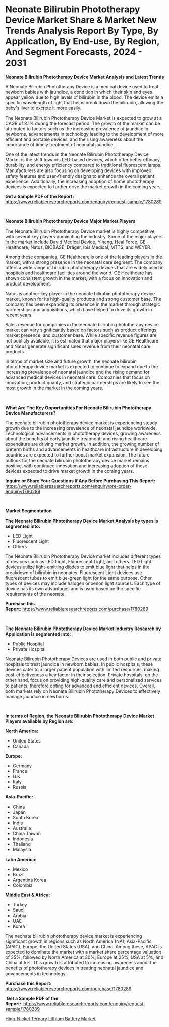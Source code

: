 <p><h1>Neonate Bilirubin Phototherapy Device Market Share & Market New Trends Analysis Report By Type, By Application, By End-use, By Region, And Segment Forecasts, 2024 - 2031</h1></p><p><strong>Neonate Bilirubin Phototherapy Device Market Analysis and Latest Trends</strong></p>
<p><p>A Neonate Bilirubin Phototherapy Device is a medical device used to treat newborn babies with jaundice, a condition in which their skin and eyes appear yellow due to high levels of bilirubin in the blood. The device emits a specific wavelength of light that helps break down the bilirubin, allowing the baby's liver to excrete it more easily.</p><p>The Neonate Bilirubin Phototherapy Device Market is expected to grow at a CAGR of 8.1% during the forecast period. The growth of the market can be attributed to factors such as the increasing prevalence of jaundice in newborns, advancements in technology leading to the development of more efficient and portable devices, and the rising awareness about the importance of timely treatment of neonatal jaundice.</p><p>One of the latest trends in the Neonate Bilirubin Phototherapy Device Market is the shift towards LED-based devices, which offer better efficacy, durability, and energy efficiency compared to traditional fluorescent lamps. Manufacturers are also focusing on developing devices with improved safety features and user-friendly designs to enhance the overall patient experience. Additionally, the increasing adoption of home phototherapy devices is expected to further drive the market growth in the coming years.</p></p>
<p><strong>Get a Sample PDF of the Report:&nbsp;</strong> <a href="https://www.reliableresearchreports.com/enquiry/request-sample/1780289">https://www.reliableresearchreports.com/enquiry/request-sample/1780289</a></p>
<p>&nbsp;</p>
<p><strong>Neonate Bilirubin Phototherapy Device Major Market Players</strong></p>
<p><p>The Neonate Bilirubin Phototherapy Device market is highly competitive, with several key players dominating the industry. Some of the major players in the market include David Medical Device, Yiheng, Heal Force, GE Healthcare, Natus, BIOBASE, Dräger, Ibis Medical, MTTS, and WEYER.</p><p>Among these companies, GE Healthcare is one of the leading players in the market, with a strong presence in the neonatal care segment. The company offers a wide range of bilirubin phototherapy devices that are widely used in hospitals and healthcare facilities around the world. GE Healthcare has shown consistent growth in the market, with a focus on innovation and product development.</p><p>Natus is another key player in the neonate bilirubin phototherapy device market, known for its high-quality products and strong customer base. The company has been expanding its presence in the market through strategic partnerships and acquisitions, which have helped to drive its growth in recent years.</p><p>Sales revenue for companies in the neonate bilirubin phototherapy device market can vary significantly based on factors such as product offerings, market presence, and customer base. While specific revenue figures are not publicly available, it is estimated that major players like GE Healthcare and Natus generate significant sales revenue from their neonatal care products.</p><p>In terms of market size and future growth, the neonate bilirubin phototherapy device market is expected to continue to expand due to the increasing prevalence of neonatal jaundice and the rising demand for advanced medical devices in neonatal care. Companies that focus on innovation, product quality, and strategic partnerships are likely to see the most growth in the market in the coming years.</p></p>
<p>&nbsp;</p>
<p><strong>What Are The Key Opportunities For Neonate Bilirubin Phototherapy Device Manufacturers?</strong></p>
<p><p>The neonate bilirubin phototherapy device market is experiencing steady growth due to the increasing prevalence of neonatal jaundice worldwide. Technological advancements in phototherapy devices, growing awareness about the benefits of early jaundice treatment, and rising healthcare expenditure are driving market growth. In addition, the growing number of preterm births and advancements in healthcare infrastructure in developing countries are expected to further boost market expansion. The future outlook for the neonate bilirubin phototherapy device market remains positive, with continued innovation and increasing adoption of these devices expected to drive market growth in the coming years.</p></p>
<p><strong>Inquire or Share Your Questions If Any Before Purchasing This Report:</strong> <a href="https://www.reliableresearchreports.com/enquiry/pre-order-enquiry/1780289">https://www.reliableresearchreports.com/enquiry/pre-order-enquiry/1780289</a></p>
<p>&nbsp;</p>
<p><strong>Market Segmentation</strong></p>
<p><strong>The Neonate Bilirubin Phototherapy Device Market Analysis by types is segmented into:</strong></p>
<p><ul><li>LED Light</li><li>Fluorescent Light</li><li>Others</li></ul></p>
<p><p>The Neonate Bilirubin Phototherapy Device market includes different types of devices such as LED Light, Fluorescent Light, and others. LED Light devices utilize light-emitting diodes to emit blue light that helps in the breakdown of bilirubin in neonates. Fluorescent Light devices use fluorescent tubes to emit blue-green light for the same purpose. Other types of devices may include halogen or xenon light sources. Each type of device has its own advantages and is used based on the specific requirements of the neonate.</p></p>
<p><strong>Purchase this Report:&nbsp;</strong><a href="https://www.reliableresearchreports.com/purchase/1780289">https://www.reliableresearchreports.com/purchase/1780289</a></p>
<p>&nbsp;</p>
<p><strong>The Neonate Bilirubin Phototherapy Device Market Industry Research by Application is segmented into:</strong></p>
<p><ul><li>Public Hospital</li><li>Private Hospital</li></ul></p>
<p><p>Neonate Bilirubin Phototherapy Devices are used in both public and private hospitals to treat jaundice in newborn babies. In public hospitals, these devices cater to a larger patient population with limited resources, making cost-effectiveness a key factor in their selection. Private hospitals, on the other hand, focus on providing high-quality care and personalized services to patients, therefore opting for advanced and efficient devices. Overall, both markets rely on Neonate Bilirubin Phototherapy Devices to effectively manage jaundice in newborns.</p></p>
<p>&nbsp;</p>
<p><strong>In terms of Region, the Neonate Bilirubin Phototherapy Device Market Players available by Region are:</strong></p>
<p>
    <p> <strong> North America: </strong>
        <ul>
            <li>United States</li>
            <li>Canada</li>
        </ul>
        </p> 
    <p> <strong> Europe: </strong>
        <ul>
            <li>Germany</li>
            <li>France</li>
            <li>U.K.</li>
            <li>Italy</li>
            <li>Russia</li>
        </ul>
        </p> 
    <p> <strong> Asia-Pacific: </strong>
        <ul>
            <li>China</li>
            <li>Japan</li>
            <li>South Korea</li>
            <li>India</li>
            <li>Australia</li>
            <li>China Taiwan</li>
            <li>Indonesia</li>
            <li>Thailand</li>
            <li>Malaysia</li>
        </ul>
        </p> 
    <p> <strong> Latin America: </strong>
        <ul>
            <li>Mexico</li>
            <li>Brazil</li>
            <li>Argentina Korea</li>
            <li>Colombia</li>
        </ul>
        </p> 
    <p> <strong> Middle East & Africa: </strong>
        <ul>
            <li>Turkey</li>
            <li>Saudi</li>
            <li>Arabia</li>
            <li>UAE</li>
            <li>Korea</li>
        </ul>
    </p>
    </p>
<p><p>The neonate bilirubin phototherapy device market is experiencing significant growth in regions such as North America (NA), Asia-Pacific (APAC), Europe, the United States (USA), and China. Among these, APAC is expected to dominate the market with a market share percentage valuation of 35%, followed by North America at 30%, Europe at 25%, USA at 5%, and China at 5%. This growth is attributed to increasing awareness about the benefits of phototherapy devices in treating neonatal jaundice and advancements in technology.</p></p>
<p><strong>Purchase this Report: </strong><a href="https://www.reliableresearchreports.com/purchase/1780289">https://www.reliableresearchreports.com/purchase/1780289</a></p>
<p>&nbsp;<strong>Get a Sample PDF of the Report:&nbsp;&nbsp;</strong><a href="https://www.reliableresearchreports.com/enquiry/request-sample/1780289">https://www.reliableresearchreports.com/enquiry/request-sample/1780289</a></p>
<p><strong></strong></p>
<p><p><a href="https://github.com/tamvrosiya/Market-Research-Report-List-2/blob/main/high-nickel-ternary-lithium-battery-market.md">High-Nickel Ternary Lithium Battery Market</a></p></p>
